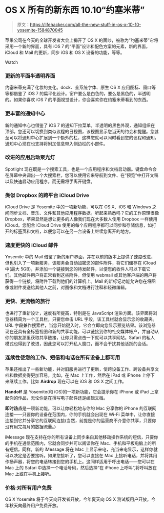 # OS X 所有的新东西 10.10“约塞米蒂”

> 原文：<https://lifehacker.com/all-the-new-stuff-in-os-x-10-10-yosemite-1584870045>

苹果公司在今天的全球开发者大会上揭开了 OS X 的面纱，被称为“约塞米蒂”它将采用一个新的界面，具有 iOS 7 的“平面”设计和配色方案的元素，新的界面，iCloud 和 Mail 的更新，同步 iOS 和 OS X 设备的功能，等等。

Watch

### **更新的平面半透明界面**

约塞米蒂充满了化妆的变化。dock、全系统字体、原生 OS X 应用图标、窗口等等都借鉴了 iOS 7 的扁平化设计。窗户要么是白色的，要么是黑色的，半透明的。如果你喜欢 iOS 7 的平面视觉设计，你会喜欢你在约塞米蒂看到的东西。

### 更丰富的通知中心

新的通知中心也借鉴了 iOS 7 的通知下拉菜单，半透明的黑色外观，通知组织在顶部。您还可以切换到类似议程的日视图，该视图显示您当天的约会和提醒。您甚至可以将通知中心扩展到一个额外的栏，这样您就可以同时看到您的议程和通知。通知中心现在也支持将附加信息带入侧边栏的小部件。

### 改进的应用启动聚光灯

Spotlight 现在既是一个搜索工具，也是一个应用程序和文档启动器。键盘命令会在屏幕中央调出一个大搜索栏，您可以使用它来导航到文件、在“预览”中打开文稿以及快速启动应用程序，而无需将手离开键盘。

### 类似 Dropbox 的跨平台 iCloud Drive

iCloud Drive 是 Yosemite 中的一项新功能，可以在 OS X、iOS 和 Windows 之间同步文档、音乐、文件和其他应用程序数据。听起来熟悉吗？它的工作原理很像 Dropbox，苹果显然是想让更多的人像我们现在大多数人使用 Dropbox 一样使用 iCloud。您配合 iCloud Drive 使用的每个应用程序都可以同步和存储信息，如打开的标签页和文档，以便您可以在另一台设备上继续您离开的地方。

### 速度更快的 iCloud 邮件

Yosemite 中的 Mail 借鉴了新的用户界面，并在以前的版本上提供了速度改进，但也引入了一项新服务，该服务会自动加密您的邮件附件，将它们储存在 iCloud 中(最大 5GB)，并添加一个链接到您的待发邮件，以便您的收件人可以下载它们。其他邮件用户将正常看到这些附件，但使用 webmail 或其他客户端的用户将获得一个链接，将附件下载到他们的计算机上。Mail 的新标记功能允许您在将图像或附件发送给其他人之前，对图像和文档进行注释和轻微编辑。

### 更快、更流畅的旅行

也进行了重新设计，速度有所提高，特别是在 JavaScript 渲染方面。该界面将浏览器精简为一个工具栏，只要您单击 URL 字段，该工具栏就会显示您的收藏夹。URL 字段兼作搜索栏，当您开始键入时，它会立即向您显示预览结果。该浏览器现在还具有全标签视图和新的共享功能，可以链接到你的社交媒体帐户，并自动从你的朋友那里获取共享链接，让你只需点击一下就可以共享网站。Safari 的私人模式也得到了改进，因此您可以打开私人窗口，而不会干扰其他活跃的会话。

### 连续性使您的工作、短信和电话在所有设备上都可用

苹果还推出了一些新功能，并对旧服务进行了更新，使跨设备工作、跨设备共享文档和数据变得更加容易，比如，在 Mac 上工作，然后在 iPad 或 iPhone 上停下来继续工作。比如 **Airdrop** 现在可以在 iOS 和 OS X 之间工作。

**Handoff** 是 Yosemite(和 iOS)的一项新功能，它会提示你在 iPhone 或 iPad 上拿起你的作品，无论你是在撰写电子邮件还是编辑文档。

**即时热点**是一项新功能，可以让你轻松地与你的 Mac 分享你的 iPhone 的互联网连接——只要你的设备在范围内，你的手机就会出现在 Wi-Fi 菜单中，让你直接连接到它并分享它的互联网连接(当然，前提是你的运营商不介意你共享，只要你没有用完每月的数据流量。)

iMessage 现在支持在你的所有设备上同步来自其他移动操作系统的短信，只要你的手机在通信范围内，它就会同步并可以阅读你在 Mac、手机和平板电脑上的所有短信。同样，新的 iMessage 将在 Mac 上显示来电，充当来电显示，这样你就可以决定是否要接听。如果您接听了，您可以直接在 Mac 上接听电话，并将其用作扬声器，将您的电话转接到您的手机上。这同样适用于呼出电话——您可以在 Mac 上的 Safari 中选择一个电话号码，然后选择“在 iPhone 上呼叫”,将呼叫放在 Mac 上或在手机上接听。

### 价格:对所有用户免费

OS X Yosemite 将于今天向开发者开放，今年夏天向 OS X 测试版用户开放，今年秋天向最终用户免费开放。